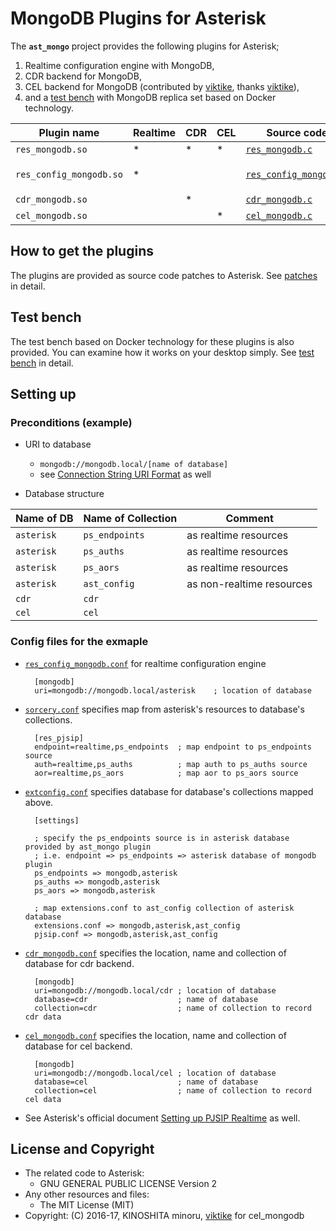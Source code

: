 # MongoDB Plugins for Asterisk

The **`ast_mongo`** project provides the following plugins for Asterisk;

1. Realtime configuration engine with MongoDB,
1. CDR backend for MongoDB,
1. CEL backend for MongoDB (contributed by [viktike][9], thanks [viktike][9]),
1. and a [test bench](test_bench) with MongoDB replica set based on Docker technology.

Plugin name            |Realtime    |CDR|CEL|Source code|Config file(s)
-----------------------|------------|---|---|-----------|--------------
`res_mongodb.so`       | * | * | * | [`res_mongodb.c`](src/res_mongodb.c) |
`res_config_mongodb.so`| * |   |   | [`res_config_mongodb.c`](src/res_config_mongodb.c) | [`res_config_mongodb.conf`](test_bench/configs/res_config_mongodb.conf)<br>[`sorcery.conf`](test_bench/configs/sorcery.conf)<br>[`extconfig.conf`](test_bench/configs/extconfig.conf) | as realtime configuration engine
`cdr_mongodb.so`       |   | * |   | [`cdr_mongodb.c`](src/cdr_mongodb.c)|[`cdr_mongodb.conf`](test_bench/configs/cdr_mongodb.conf)
`cel_mongodb.so`       |   |   | * | [`cel_mongodb.c`](src/cel_mongodb.c)|[`cel_mongodb.conf`](test_bench/configs/cel_mongodb.conf)


## How to get the plugins

The plugins are provided as source code patches to Asterisk.
See [patches](patches) in detail.


## Test bench

The test bench based on Docker technology for these plugins is also provided.
You can examine how it works on your desktop simply.
See [test bench](test_bench) in detail.


## Setting up

### Preconditions (example)

- URI to database
  - `mongodb://mongodb.local/[name of database]`
  - see [Connection String URI Format](https://docs.mongodb.com/manual/reference/connection-string/) as well

- Database structure

Name of DB |Name of Collection |Comment
-----------|-------------------|-------
`asterisk` | `ps_endpoints`    | as realtime resources
`asterisk` | `ps_auths`        | as realtime resources
`asterisk` | `ps_aors`         | as realtime resources
`asterisk` | `ast_config`      | as non-realtime resources
`cdr`      | `cdr`
`cel`      | `cel`

### Config files for the exmaple


- [`res_config_mongodb.conf`](test_bench/configs/res_config_mongodb.conf) for realtime configuration engine

        [mongodb]
        uri=mongodb://mongodb.local/asterisk    ; location of database

- [`sorcery.conf`](test_bench/configs/sorcery.conf) specifies map from asterisk's resources to database's collections.

        [res_pjsip]
        endpoint=realtime,ps_endpoints  ; map endpoint to ps_endpoints source
        auth=realtime,ps_auths          ; map auth to ps_auths source
        aor=realtime,ps_aors            ; map aor to ps_aors source

- [`extconfig.conf`](test_bench/configs/extconfig.conf) specifies database for database's collections mapped above.

        [settings]

        ; specify the ps_endpoints source is in asterisk database provided by ast_mongo plugin
        ; i.e. endpoint => ps_endpoints => asterisk database of mongodb plugin
        ps_endpoints => mongodb,asterisk
        ps_auths => mongodb,asterisk
        ps_aors => mongodb,asterisk

        ; map extensions.conf to ast_config collection of asterisk database
        extensions.conf => mongodb,asterisk,ast_config 
        pjsip.conf => mongodb,asterisk,ast_config

- [`cdr_mongodb.conf`](test_bench/configs/cdr_mongodb.conf) specifies the location, name and collection of database for cdr backend.

        [mongodb]
        uri=mongodb://mongodb.local/cdr ; location of database
        database=cdr                    ; name of database
        collection=cdr                  ; name of collection to record cdr data

- [`cel_mongodb.conf`](test_bench/configs/cel_mongodb.conf) specifies the location, name and collection of database for cel backend.

        [mongodb]
        uri=mongodb://mongodb.local/cel ; location of database
        database=cel                    ; name of database
        collection=cel                  ; name of collection to record cel data

- See Asterisk's official document [Setting up PJSIP Realtime][5] as well.

## License and Copyright

- The related code to Asterisk: 
    - GNU GENERAL PUBLIC LICENSE Version 2
- Any other resources and files: 
    - The MIT License (MIT)
- Copyright: (C) 2016-17, KINOSHITA minoru, [viktike][9] for cel_mongodb


[1]: http://asterisk.org/        "Asterisk"
[2]: https://mongodb.org/        "MongoDB"
[3]: https://github.com/mongodb/mongo-c-driver  "mongo_c_driver"
[4]: http://www.pjsip.org       "PJSIP"
[5]: https://wiki.asterisk.org/wiki/display/AST/Setting+up+PJSIP+Realtime
[6]: https://github.com/minoruta/ast_mongo/tree/master/asterisk
[9]: https://github.com/viktike
